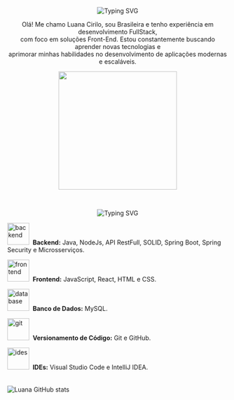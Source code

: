 <!-- NOME COM EFEITO DE DIGITAÇÃO -->
<p align="center">
  <img src="https://readme-typing-svg.herokuapp.com?font=Fira+Code&size=30&pause=1000&color=FF69B4&center=true&vCenter=true&width=435&lines=Luana+Cirilo;Front-end+Developer" alt="Typing SVG" />
</p>
<p align="center">
  Olá! Me chamo Luana Cirilo, sou Brasileira e tenho experiência em desenvolvimento FullStack,<br>
  com foco em soluções Front-End. Estou constantemente buscando aprender novas tecnologias e<br>
  aprimorar minhas habilidades no desenvolvimento de aplicações modernas e escaláveis.
</p>

<p align="center">
  <img src="https://i.pinimg.com/1200x/a8/58/47/a85847abccfa9eb0f3610318759aa0ff.jpg" width="270px">
</p>
<br>
<p align="center">
  <img src="https://readme-typing-svg.herokuapp.com?font=Fira+Code&size=30&pause=1000&color=FF69B4&center=true&vCenter=true&width=435&lines=HardSkills" alt="Typing SVG" />
</p>

<img src="https://media3.giphy.com/media/v1.Y2lkPTc5MGI3NjExNWQ3eTB1MHRveXRiMnVlcjducG43b3RqeDFveTk5aG94NXFnMzUxYiZlcD12MV9pbnRlcm5hbF9naWZfYnlfaWQmY3Q9cw/DX7CsFhBt86tw5gewr/giphy.gif" alt="backend" width="50"> &nbsp;<b>Backend:</b> Java, NodeJs, API RestFull, SOLID, Spring Boot, Spring Security e Microsserviços.

<img src="https://media1.giphy.com/media/v1.Y2lkPTc5MGI3NjExaHR1d2ViOHllenI4b2F6bDU1cDBtZW1iM3VwNnJ3OHd2MjJxZ2F4MCZlcD12MV9pbnRlcm5hbF9naWZfYnlfaWQmY3Q9cw/juua9i2c2fA0AIp2iq/giphy.gif" alt="frontend" width="50"> &nbsp;<b>Frontend:</b> JavaScript, React, HTML e CSS.

<img src="https://media4.giphy.com/media/v1.Y2lkPTc5MGI3NjExNWYzMTRxem9qZWZ2YW02N3JyanN0M3ZkdjlvazRmZTcxNmhhcW84OCZlcD12MV9pbnRlcm5hbF9naWZfYnlfaWQmY3Q9cw/EK5nB6wQKKN86j7GWx/giphy.gif" alt="database" width="50"> &nbsp;<b>Banco de Dados:</b> MySQL.

<img src="https://media4.giphy.com/media/v1.Y2lkPTc5MGI3NjExMnRrcGMzOHBtZHE4ZndhMnExcDAwa3YyY3hrcWMwZzV0eG9mNHU2NSZlcD12MV9pbnRlcm5hbF9naWZfYnlfaWQmY3Q9cw/KzJkzjggfGN5Py6nkT/giphy.gif" alt="git" width="50"> &nbsp;<b>Versionamento de Código:</b> Git e GitHub.

<img src="https://media0.giphy.com/media/v1.Y2lkPTc5MGI3NjExNGt1amtzcGo0NGt4aHh2dXV5dXhwM29ucGc3azN4bW1uZGY3YTZiMCZlcD12MV9pbnRlcm5hbF9naWZfYnlfaWQmY3Q9cw/WUlplcMpOCEmTGBtBW/giphy.gif" alt="ides" width="50"> &nbsp;<b>IDEs:</b> Visual Studio Code e IntelliJ IDEA.
<br>
<br>
<br>
![Luana GitHub stats](https://github-readme-stats.vercel.app/api?username=Luanacjq&show_icons=true&theme=tokyonight)
